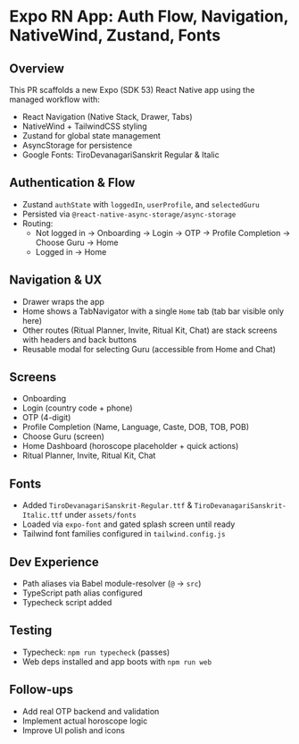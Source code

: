 # Expo RN App: Auth Flow, Navigation, NativeWind, Zustand, Fonts

## Overview
This PR scaffolds a new Expo (SDK 53) React Native app using the managed workflow with:
- React Navigation (Native Stack, Drawer, Tabs)
- NativeWind + TailwindCSS styling
- Zustand for global state management
- AsyncStorage for persistence
- Google Fonts: TiroDevanagariSanskrit Regular & Italic

## Authentication & Flow
- Zustand `authState` with `loggedIn`, `userProfile`, and `selectedGuru`
- Persisted via `@react-native-async-storage/async-storage`
- Routing:
  - Not logged in → Onboarding → Login → OTP → Profile Completion → Choose Guru → Home
  - Logged in → Home

## Navigation & UX
- Drawer wraps the app
- Home shows a TabNavigator with a single `Home` tab (tab bar visible only here)
- Other routes (Ritual Planner, Invite, Ritual Kit, Chat) are stack screens with headers and back buttons
- Reusable modal for selecting Guru (accessible from Home and Chat)

## Screens
- Onboarding
- Login (country code + phone)
- OTP (4-digit)
- Profile Completion (Name, Language, Caste, DOB, TOB, POB)
- Choose Guru (screen)
- Home Dashboard (horoscope placeholder + quick actions)
- Ritual Planner, Invite, Ritual Kit, Chat

## Fonts
- Added `TiroDevanagariSanskrit-Regular.ttf` & `TiroDevanagariSanskrit-Italic.ttf` under `assets/fonts`
- Loaded via `expo-font` and gated splash screen until ready
- Tailwind font families configured in `tailwind.config.js`

## Dev Experience
- Path aliases via Babel module-resolver (`@` → `src`)
- TypeScript path alias configured
- Typecheck script added

## Testing
- Typecheck: `npm run typecheck` (passes)
- Web deps installed and app boots with `npm run web`

## Follow-ups
- Add real OTP backend and validation
- Implement actual horoscope logic
- Improve UI polish and icons